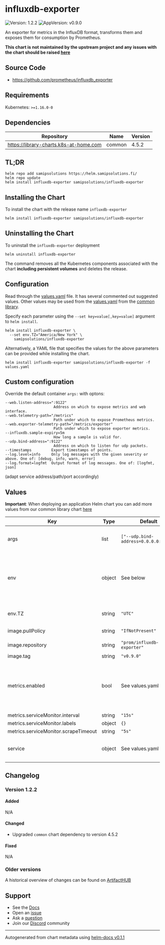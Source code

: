 # influxdb-exporter

![Version: 1.2.2](https://img.shields.io/badge/Version-1.2.2-informational?style=flat-square) ![AppVersion: v0.9.0](https://img.shields.io/badge/AppVersion-v0.9.0-informational?style=flat-square)

An exporter for metrics in the InfluxDB format, transforms them and exposes them for consumption by Prometheus.

**This chart is not maintained by the upstream project and any issues with the chart should be raised [here](https://github.com/samipsolutions/helm-charts/issues/new/choose)**

## Source Code

* <https://github.com/prometheus/influxdb_exporter>

## Requirements

Kubernetes: `>=1.16.0-0`

## Dependencies

| Repository | Name | Version |
|------------|------|---------|
| https://library-charts.k8s-at-home.com | common | 4.5.2 |

## TL;DR

```console
helm repo add samipsolutions https://helm.samipsolutions.fi/
helm repo update
helm install influxdb-exporter samipsolutions/influxdb-exporter
```

## Installing the Chart

To install the chart with the release name `influxdb-exporter`

```console
helm install influxdb-exporter samipsolutions/influxdb-exporter
```

## Uninstalling the Chart

To uninstall the `influxdb-exporter` deployment

```console
helm uninstall influxdb-exporter
```

The command removes all the Kubernetes components associated with the chart **including persistent volumes** and deletes the release.

## Configuration

Read through the [values.yaml](./values.yaml) file. It has several commented out suggested values.
Other values may be used from the [values.yaml](https://github.com/k8s-at-home/library-charts/tree/main/charts/stable/common/values.yaml) from the [common library](https://github.com/k8s-at-home/library-charts/tree/main/charts/stable/common).

Specify each parameter using the `--set key=value[,key=value]` argument to `helm install`.

```console
helm install influxdb-exporter \
  --set env.TZ="America/New York" \
    samipsolutions/influxdb-exporter
```

Alternatively, a YAML file that specifies the values for the above parameters can be provided while installing the chart.

```console
helm install influxdb-exporter samipsolutions/influxdb-exporter -f values.yaml
```

## Custom configuration

Override the default container `args:` with optons:

    --web.listen-address=":9122"
                          Address on which to expose metrics and web interface.
    --web.telemetry-path="/metrics"
                          Path under which to expose Prometheus metrics.
    --web.exporter-telemetry-path="/metrics/exporter"
                          Path under which to expose exporter metrics.
    --influxdb.sample-expiry=5m
                          How long a sample is valid for.
    --udp.bind-address=":9122"
                          Address on which to listen for udp packets.
    --timestamps         Export timestamps of points.
    --log.level=info     Only log messages with the given severity or above. One of: [debug, info, warn, error]
    --log.format=logfmt  Output format of log messages. One of: [logfmt, json]

(adapt service address/path/port accordingly)

## Values

**Important**: When deploying an application Helm chart you can add more values from our common library chart [here](https://github.com/k8s-at-home/library-charts/tree/main/charts/stable/common)

| Key | Type | Default | Description |
|-----|------|---------|-------------|
| args | list | `["--udp.bind-address=0.0.0.0:9123"]` | Override the args for the default container |
| env | object | See below | environment variables. See more environment variables in the [influxdb-exporter documentation](https://influxdb-exporter.org/docs). |
| env.TZ | string | `"UTC"` | Set the container timezone |
| image.pullPolicy | string | `"IfNotPresent"` | image pull policy |
| image.repository | string | `"prom/influxdb-exporter"` | image repository |
| image.tag | string | `"v0.9.0"` | image tag |
| metrics.enabled | bool | See values.yaml | Enable and configure prometheus-qbittorrent-exporter sidecar and Prometheus podMonitor. |
| metrics.serviceMonitor.interval | string | `"15s"` |  |
| metrics.serviceMonitor.labels | object | `{}` |  |
| metrics.serviceMonitor.scrapeTimeout | string | `"5s"` |  |
| service | object | See values.yaml | Configures service settings for the chart. |

## Changelog

### Version 1.2.2

#### Added

N/A

#### Changed

* Upgraded `common` chart dependency to version 4.5.2

#### Fixed

N/A

### Older versions

A historical overview of changes can be found on [ArtifactHUB](https://artifacthub.io/packages/helm/samipsolutions/influxdb-exporter?modal=changelog)

## Support

- See the [Docs](https://docs.k8s-at-home.com/our-helm-charts/getting-started/)
- Open an [issue](https://github.com/samipsolutions/helm-charts/issues/new/choose)
- Ask a [question](https://github.com/k8s-at-home/organization/discussions)
- Join our [Discord](https://discord.gg/sTMX7Vh) community

----------------------------------------------
Autogenerated from chart metadata using [helm-docs v0.1.1](https://github.com/k8s-at-home/helm-docs/releases/v0.1.1)
